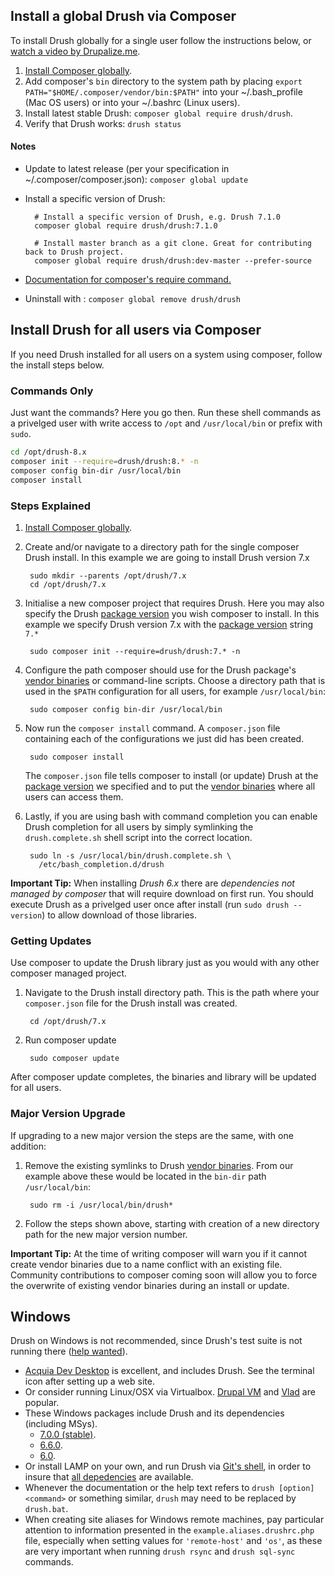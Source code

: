 Install a global Drush via Composer
------------------
To install Drush globally for a single user follow the instructions below, or [watch a video by Drupalize.me](https://youtu.be/eAtDaD8xz0Q).

1. [Install Composer globally][composer install global].
1. Add composer's `bin` directory to the system path by placing `export PATH="$HOME/.composer/vendor/bin:$PATH"` into your ~/.bash_profile (Mac OS users) or into your ~/.bashrc (Linux users).
1. Install latest stable Drush: `composer global require drush/drush`.
1. Verify that Drush works: `drush status`

#### Notes
* Update to latest release (per your specification in ~/.composer/composer.json): `composer global update`
* Install a specific version of Drush:

        # Install a specific version of Drush, e.g. Drush 7.1.0
        composer global require drush/drush:7.1.0

        # Install master branch as a git clone. Great for contributing back to Drush project.
        composer global require drush/drush:dev-master --prefer-source

* [Documentation for composer's require command.](http://getcomposer.org/doc/03-cli.md#require)
* Uninstall with : `composer global remove drush/drush`

Install Drush for all users via Composer
------------
If you need Drush installed for all users on a system using composer, follow the install steps below.

### Commands Only

Just want the commands? Here you go then. Run these shell commands as a privelged user with write access to `/opt` and `/usr/local/bin` or prefix with `sudo`.

```sh
cd /opt/drush-8.x
composer init --require=drush/drush:8.* -n
composer config bin-dir /usr/local/bin
composer install
```

### Steps Explained

1. [Install Composer globally][composer install global].
1. Create and/or navigate to a directory path for the single composer Drush install. In this example we are going to install Drush version 7.x

        sudo mkdir --parents /opt/drush/7.x
        cd /opt/drush/7.x

1. Initialise a new composer project that requires Drush. Here you may also specify the Drush [package version][composer package version] you wish composer to install. In this example we specify Drush version 7.x with the [package version][composer package version] string `7.*`

        sudo composer init --require=drush/drush:7.* -n

1. Configure the path composer should use for the Drush package's [vendor binaries][composer vendor binaries] or command-line scripts. Choose a directory path that is used in the `$PATH` configuration for all users, for example `/usr/local/bin`:

        sudo composer config bin-dir /usr/local/bin

1. Now run the `composer install` command. A `composer.json` file containing each of the configurations we just did has been created.

        sudo composer install

    The `composer.json` file tells composer to install (or update) Drush at the [package version][composer package version] we specified and to put the [vendor binaries][composer vendor binaries] where all users can access them.

1. Lastly, if you are using bash with command completion you can enable Drush completion for all users by simply symlinking the `drush.complete.sh` shell script into the correct location.

        sudo ln -s /usr/local/bin/drush.complete.sh \
          /etc/bash_completion.d/drush

**Important Tip:** When installing *Drush 6.x* there are *dependencies not managed by composer* that will require download on first run. You
should execute Drush as a privelged user once after install (run `sudo drush --version`) to allow download of those libraries.

### Getting Updates

Use composer to update the Drush library just as you would with any other composer managed project.

1. Navigate to the Drush install directory path. This is the path where your `composer.json` file for the Drush install was created.

        cd /opt/drush/7.x

1. Run composer update

        sudo composer update

After composer update completes, the binaries and library will be updated for all users.

### Major Version Upgrade

If upgrading to a new major version the steps are the same, with one addition:

1. Remove the existing symlinks to Drush [vendor binaries][composer vendor binaries]. From our example above these would be located in the `bin-dir` path `/usr/local/bin`:

        sudo rm -i /usr/local/bin/drush*

1. Follow the steps shown above, starting with creation of a new directory path for the new major version number.

**Important Tip:** At the time of writing composer will warn you if it cannot create vendor binaries due to a name conflict with an existing file. Community contributions to composer coming soon will allow you to force the overwrite of existing vendor binaries during an install or update.

[composer package version]: https://getcomposer.org/doc/articles/versions.md
[composer install global]: https://getcomposer.org/doc/00-intro.md#globally
[composer vendor binaries]: https://getcomposer.org/doc/articles/vendor-binaries.md

Windows
------------
Drush on Windows is not recommended, since Drush's test suite is not running there ([help wanted](https://github.com/drush-ops/drush/issues/1612)).

- [Acquia Dev Desktop](https://www.acquia.com/downloads) is excellent, and includes Drush. See the terminal icon after setting up a web site.
- Or consider running Linux/OSX via Virtualbox. [Drupal VM](http://www.drupalvm.com/) and [Vlad](https://github.com/hashbangcode/vlad) are popular.
- These Windows packages include Drush and its dependencies (including MSys).
    - [7.0.0 (stable)](https://github.com/drush-ops/drush/releases/download/7.0.0/windows-7.0.0.zip).
    - [6.6.0](https://github.com/drush-ops/drush/releases/download/6.6.0/windows-6.6.0.zip).
    - [6.0](https://github.com/drush-ops/drush/releases/download/6.0.0/Drush-6.0-2013-08-28-Installer-v1.0.21.msi).
- Or install LAMP on your own, and run Drush via [Git's shell](https://git-for-windows.github.io/), in order to insure that [all depedencies](https://github.com/acquia/DevDesktopCommon/tree/master/bintools-win/msys/bin) are available.
- Whenever the documentation or the help text refers to `drush [option] <command>` or something similar, `drush` may need to be replaced by `drush.bat`.
- When creating site aliases for Windows remote machines, pay particular attention to information presented in the `example.aliases.drushrc.php` file, especially when setting values for `'remote-host'` and `'os'`, as these are very important when running `drush rsync` and `drush sql-sync` commands.
